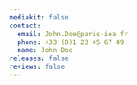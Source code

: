 ```yaml
---
mediakit: false
contact:
  email: John.Doe@paris-iea.fr
  phone: +33 (0)1 23 45 67 89
  name: John Doe
releases: false
reviews: false
---
```

